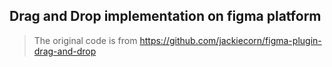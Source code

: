 ## Drag and Drop implementation on figma platform

> The original code is from https://github.com/jackiecorn/figma-plugin-drag-and-drop
